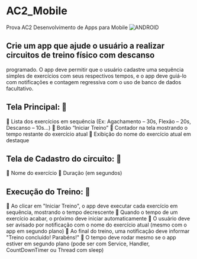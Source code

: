 # AC2_Mobile
Prova AC2 Desenvolvimento de Apps para Mobile
![ANDROID](https://img.shields.io/badge/android-3DDC84?style=for-the-badge&logo=android&logoColor=white)

## Crie um app que ajude o usuário a realizar circuitos de treino físico com descanso
programado. O app deve permitir que o usuário cadastre uma sequência simples
de exercícios com seus respectivos tempos, e o app deve guiá-lo com notificações
e contagem regressiva com o uso de banco de dados facultativo.

## Tela Principal: 📝
🔹 Lista dos exercícios em sequência (Ex: Agachamento – 30s, Flexão – 20s,
Descanso – 10s...)
🔹 Botão “Iniciar Treino”
🔹 Contador na tela mostrando o tempo restante do exercício atual
🔹 Exibição do nome do exercício atual em destaque

## Tela de Cadastro do circuito: 📝
🔹 Nome do exercício
🔹 Duração (em segundos)

## Execução do Treino: 📝
🔹 Ao clicar em "Iniciar Treino", o app deve executar cada exercício em
sequência, mostrando o tempo decrescente
🔹 Quando o tempo de um exercício acabar, o próximo deve iniciar
automaticamente
🔹 O usuário deve ser avisado por notificação com o nome do exercício atual
(mesmo com o app em segundo plano)
🔹 Ao final do treino, uma notificação deve informar "Treino concluído!
Parabéns!"
🔹 O tempo deve rodar mesmo se o app estiver em segundo plano (pode ser
com Service, Handler, CountDownTimer ou Thread com sleep)
